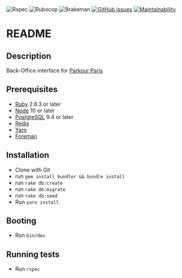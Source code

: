 ![Rspec](https://github.com/EmCousin/pkp/actions/workflows/rspec.yml/badge.svg)
![Rubocop](https://github.com/EmCousin/pkp/actions/workflows/rubocop.yml/badge.svg)
![Brakeman](https://github.com/EmCousin/pkp/actions/workflows/brakeman.yml/badge.svg)
[![GitHub issues](https://img.shields.io/github/issues/EmCousin/pkp)](https://github.com/EmCousin/pkp/issues)
[![Maintainability](https://api.codeclimate.com/v1/badges/d11f43afa6788ac81980/maintainability)](https://codeclimate.com/github/EmCousin/pkp/maintainability)

# README

## Description

Back-Office interface for [Parkour Paris](https://inscriptions.parkourparis.fr)

## Prerequisites
* [Ruby](https://www.ruby-lang.org/en/documentation/installation/) 2.6.3 or later
* [Node](https://nodejs.org/en/download/) 10 or later
* [PostgreSQL](https://www.postgresql.org/download/) 9.4 or later
* [Redis](https://redis.io/topics/quickstart)
* [Yarn](https://classic.yarnpkg.com/en/docs/install/)
* [Foreman](https://github.com/ddollar/foreman)

## Installation
* Clone with Git
* run `gem install bundler && bundle install`
* run `rake db:create`
* run `rake db:migrate`
* run `rake db:seed`
* Run `yarn install`

## Booting
* Run `bin/dev`

## Running tests
* Run `rspec`
